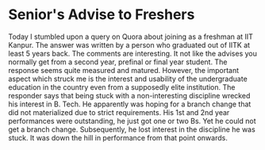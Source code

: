 # Senior's Advise to Freshers

Today I stumbled upon a query on Quora about joining as a freshman at IIT Kanpur. The answer was written by a person who graduated out of IITK
at least 5 years back. The comments are interesting. It not like the advises you normally get from a second year, prefinal or final year student.
The response seems quite measured and matured. However, the important aspect which struck me is the interest and usability of the undergraduate 
education in the country even from a supposedly elite institution. The responder says that being stuck with a non-interesting discipline wrecked
his interest in B. Tech. He apparently was hoping for a branch change that did not materialized due to strict requirements. His 1st and 2nd year
performances were outstanding, he just got one or two Bs. Yet he could not get a branch change. Subsequently, he lost interest in the discipline
he was stuck. It was down the hill in performance from that point onwards.  
